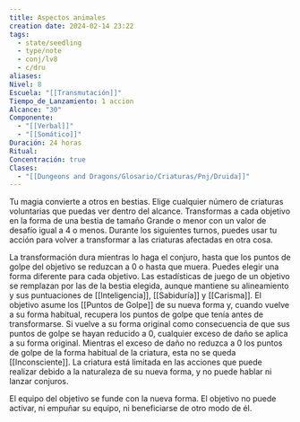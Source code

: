 ```yaml
---
title: Aspectos animales
creation date: 2024-02-14 23:22
tags:
  - state/seedling
  - type/note
  - conj/lv8
  - c/dru
aliases: 
Nivel: 8
Escuela: "[[Transmutación]]"
Tiempo_de_Lanzamiento: 1 accion
Alcance: "30"
Componente:
  - "[[Verbal]]"
  - "[[Somático]]"
Duración: 24 horas
Ritual: 
Concentración: true
Clases:
  - "[[Dungeons and Dragons/Glosario/Criaturas/Pnj/Druida]]"
---
```

Tu magia convierte a otros en bestias. Elige cualquier número de criaturas voluntarias que puedas ver dentro del alcance. Transformas a cada objetivo en la forma de una bestia de tamaño Grande o menor con un valor de desafío igual a 4 o menos. Durante los siguientes turnos, puedes usar tu acción para volver a transformar a las criaturas afectadas en otra cosa.

La transformación dura mientras lo haga el conjuro, hasta que los puntos de golpe del objetivo se reduzcan a 0 o hasta que muera. Puedes elegir una forma diferente para cada objetivo. Las estadísticas de juego de un objetivo se remplazan por las de la bestia elegida, aunque mantiene su alineamiento y sus puntuaciones de [[Inteligencia]], [[Sabiduría]] y [[Carisma]]. El objetivo asume los [[Puntos de Golpe]] de su nueva forma y, cuando vuelve a su forma habitual, recupera los puntos de golpe que tenía antes de transformarse. Si vuelve a su forma original como consecuencia de que sus puntos de golpe se hayan reducido a 0, cualquier exceso de daño se aplica a su forma original. Mientras el exceso de daño no reduzca a 0 los puntos de golpe de la forma habitual de la criatura, esta no se queda [[Inconsciente]]. La criatura está limitada en las acciones que puede realizar debido a la naturaleza de su nueva forma, y no puede hablar ni lanzar conjuros.

El equipo del objetivo se funde con la nueva forma. El objetivo no puede activar, ni empuñar su equipo, ni beneficiarse de otro modo de él.
